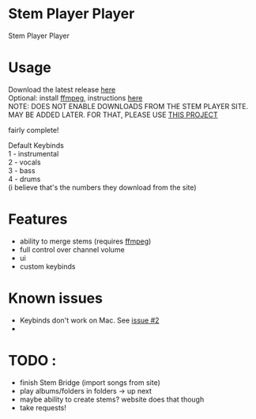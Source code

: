 # Stem Player Player
Stem Player Player

# Usage
Download the latest release [here](https://github.com/nn9dev/stemplayerplayer/releases/latest)\
Optional: install [ffmpeg](https://ffmpeg.org), instructions [here](https://www.google.com/search?q=how+to+install+ffmpeg+and+add+it+to+path)\
NOTE: DOES NOT ENABLE DOWNLOADS FROM THE STEM PLAYER SITE. MAY BE ADDED LATER. FOR THAT, PLEASE USE [THIS PROJECT](https://github.com/krystalgamer/stem-player-emulator)

fairly complete!

Default Keybinds\
1 - instrumental\
2 - vocals\
3 - bass\
4 - drums\
(i believe that's the numbers they download from the site)

# Features
- ability to merge stems (requires [ffmpeg](https://ffmpeg.org))
- full control over channel volume
- ui
- custom keybinds

# Known issues
- Keybinds don't work on Mac. See [issue #2](https://github.com/nn9dev/stemplayerplayer/issues/2)
- 
# TODO :
- finish Stem Bridge (import songs from site)
- play albums/folders in folders -> up next
- maybe ability to create stems? website does that though
- take requests!
